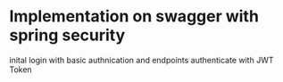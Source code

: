 # Implementation on swagger with spring security 
inital login with basic authnication
and 
endpoints authenticate with JWT Token
